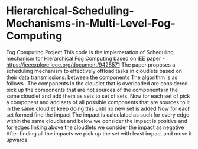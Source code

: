 # Hierarchical-Scheduling-Mechanisms-in-Multi-Level-Fog-Computing
Fog Computing Project
This code is the implemetation of Scheduling mechanism for Hierarchical Fog Computing based on IEE paper -https://ieeexplore.ieee.org/document/9428571
The paper proposes a scheduling mechanism to effectively offload tasks in cloudlets based on their data transmissions. between the components
The algorithm is as follows-
The components in the cloudlet that is overloaded are considered
pick up the components that are not sources of the components in the same cloudlet and add them as sets to set of sets.
Now for each set of pick a component and add sets of all possible components that are sources to it in the same cloudlet
keep doing this until no new set is added
Now for each set formed find the impact
The impact is calculated as such for every edge within the same cloudlet and below we consider the impact is positive and for edges linking above the cloudlets we consider the impact as negative
After finding all the impacts we pick up the set with least impact and move it upwards.
